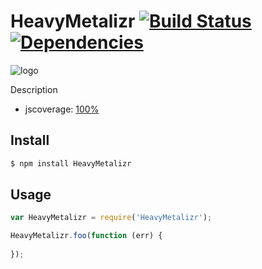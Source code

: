 HeavyMetalizr [![Build Status](https://secure.travis-ci.org/fengmk2/HeavyMetalizr.png)](http://travis-ci.org/fengmk2/HeavyMetalizr) [![Dependencies](http://david-dm.org/fengmk2/HeavyMetalizr.png)](http://david-dm.org/fengmk2/HeavyMetalizr)
=======

![logo](https://raw.github.com/fengmk2/HeavyMetalizr/master/logo.png)

Description

* jscoverage: [100%](http://fengmk2.github.com/coverage/HeavyMetalizr.html)

## Install

```bash
$ npm install HeavyMetalizr
```

## Usage

```js
var HeavyMetalizr = require('HeavyMetalizr');

HeavyMetalizr.foo(function (err) {
  
});
```
